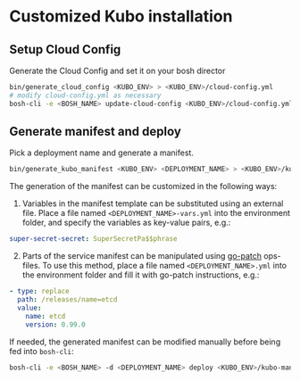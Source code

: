 # Customized Kubo installation 
## Setup Cloud Config

Generate the Cloud Config and set it on your bosh director

```bash
bin/generate_cloud_config <KUBO_ENV> > <KUBO_ENV>/cloud-config.yml
# modify cloud-config.yml as necessary
bosh-cli -e <BOSH_NAME> update-cloud-config <KUBO_ENV>/cloud-config.yml
```

## Generate manifest and deploy

Pick a deployment name and generate a manifest.

```bash
bin/generate_kubo_manifest <KUBO_ENV> <DEPLOYMENT_NAME> > <KUBO_ENV>/kubo-manifest.yml
```
The generation of the manifest can be customized in the following ways:

1. Variables in the manifest template can be substituted using an external file. Place a file named
  `<DEPLOYMENT_NAME>-vars.yml` into the environment folder, and specify the variables as key-value
  pairs, e.g.:
  ```yaml
  super-secret-secret: SuperSecretPa$$phrase
  ```

2. Parts of the service manifest can be manipulated using
  [go-patch](https://github.com/cppforlife/go-patch/blob/master/docs/examples.md) ops-files.
  To use this method, place a file named `<DEPLOYMENT_NAME>.yml` into the environment folder
  and fill it with go-patch instructions, e.g.:
  ```yaml
  - type: replace
    path: /releases/name=etcd
    value:
      name: etcd
      version: 0.99.0
  ```

If needed, the generated manifest can be modified manually before being fed into `bosh-cli`:
```bash
bosh-cli -e <BOSH_NAME> -d <DEPLOYMENT_NAME> deploy <KUBO_ENV>/kubo-manifest.yml
```
